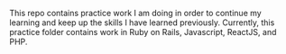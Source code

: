 This repo contains practice work I am doing in order to continue my learning and
keep up the skills I have learned previously. Currently, this practice folder
contains work in Ruby on Rails, Javascript, ReactJS, and PHP.
